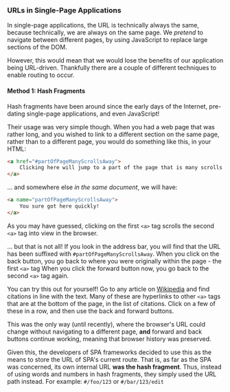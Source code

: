 ### URLs in Single-Page Applications

In single-page applications, the URL is technically always the same,
because technically, we are always on the same page.
We *pretend* to navigate between different pages,
by using JavaScript to replace large sections of the DOM.

However, this would mean that we would lose  the benefits of our application being URL-driven.
Thankfully there are a couple of different techniques to enable routing to occur.

#### Method 1: Hash Fragments

Hash fragments have been around since the early days of the Internet,
pre-dating single-page applications, and even JavaScript!

Their usage was very simple though.
When you had a web page that was rather long, and you wished to link to a different
section on the same page, rather than to a different page,
you would do something like this, in your HTML:

```html
<a href="#partOfPageManyScrollsAway">
    Clicking here will jump to a part of the page that is many scrolls away
</a>
```

&hellip; and somewhere else *in the same document*, we will have:

```html
<a name="partOfPageManyScrollsAway">
    You sure got here quickly!
</a>
```

As you may have guessed, clicking on the first `<a>` tag
scrolls the second `<a>` tag into view in the browser.

&hellip; but that is not all!
If you look in the address bar, you will find that the URL has been suffixed with
`#partOfPageManyScrollsAway`.
When you click on the back button,
you go back to where you were originally within the page - the first `<a>` tag
When you click the forward button now,
you go back to the second `<a>` tag again.

You can try this out for yourself!
Go to any article on [Wikipedia](http://en.wikipedia.org)
and find citations in line with the text.
Many of these are hyperlinks to other `<a>` tags
that are at the bottom of the page, in the list of citations.
Click on a few of these in a row, and then use the back and forward buttons.

This was the only way (until recently),
where the browser's URL could change without navigating to a different page,
**and** forward and back buttons continue working,
meaning that browser history was preserved.

Given this, the developers of SPA frameworks decided to use this as the means
to store the URL of SPA's current route.
That is, as far as the SPA was concerned,
its own internal URL **was the hash fragment**.
Thus, instead of using words and numbers in hash fragments,
they simply used the URL path instead.
For example: `#/foo/123` or `#/bar/123/edit`
